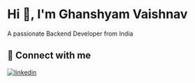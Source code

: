 # Hi 👋, I'm Ghanshyam Vaishnav

A passionate Backend Developer from India

## 🔗 Connect with me
[![linkedin](https://img.shields.io/badge/linkedin-0A66C2?style=for-the-badge&logo=linkedin&logoColor=white)](https://www.linkedin.com/in/ghanshyam-vaishnav-6912a4209/)



